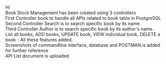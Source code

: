 Hi <br/>
Book Stock Management has been created using 3 controllers<br/>
First Controller book to handle all APIs related to book table in PostgreSQL<br/>
Second Controller Search is to search specific book by its name.<br/>
Third Controller Author is to search specific book by its author's name.<br/>
List all books, ADD books, UPDATE book, VIEW individual book, DELETE a book - All these features added.<br/>
Screenshots of commandline interface, database and POSTMAN is added for further reference<br/>
API List document is uploaded<br/>
